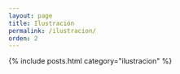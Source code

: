 ```yaml
---
layout: page
title: Ilustración
permalink: /ilustracion/
orden: 2
---
```


{% include posts.html category="ilustracion" %}
